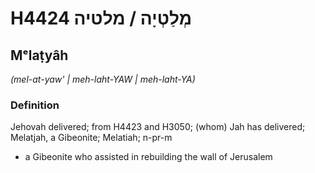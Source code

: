 # H4424 מְלַטְיָה / מלטיה

## Mᵉlaṭyâh

_(mel-at-yaw' | meh-laht-YAW | meh-laht-YA)_

### Definition

Jehovah delivered; from H4423 and H3050; (whom) Jah has delivered; Melatjah, a Gibeonite; Melatiah; n-pr-m

- a Gibeonite who assisted in rebuilding the wall of Jerusalem
